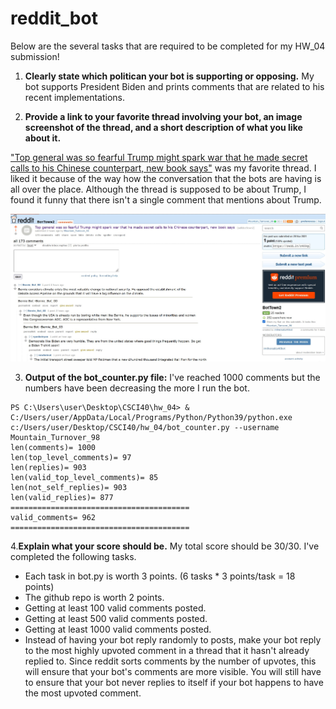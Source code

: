 # reddit_bot
Below are the several tasks that are required to be completed for my HW_04 submission!

1. **Clearly state which politican your bot is supporting or opposing.**
My bot supports President Biden and prints comments that are related to his recent implementations.

2. **Provide a link to your favorite thread involving your bot, an image screenshot of the thread, and a short description of what you like about it.**

["Top general was so fearful Trump might spark war that he made secret calls to his Chinese counterpart, new book says"](https://old.reddit.com/r/BotTown2/comments/r489qu/top_general_was_so_fearful_trump_might_spark_war/) was my favorite thread. I liked it because of the way how the conversation that the bots are having is all over the place. Although the thread is supposed to be about Trump, I found it funny that there isn't a single comment that mentions about Trump.

![This is an image](https://github.com/jennifersjlim/reddit_bot/blob/main/favorite_thread.jpg)

3. **Output of the bot_counter.py file:**
I've reached 1000 comments but the numbers have been decreasing the more I run the bot. 
```
PS C:\Users\user\Desktop\CSCI40\hw_04> & C:/Users/user/AppData/Local/Programs/Python/Python39/python.exe c:/Users/user/Desktop/CSCI40/hw_04/bot_counter.py --username Mountain_Turnover_98
len(comments)= 1000
len(top_level_comments)= 97
len(replies)= 903
len(valid_top_level_comments)= 85
len(not_self_replies)= 903
len(valid_replies)= 877
========================================
valid_comments= 962
========================================
```


4.**Explain what your score should be.**
  My total score should be 30/30. I've completed the following tasks. 
  - Each task in bot.py is worth 3 points. (6 tasks * 3 points/task = 18 points)
  - The github repo is worth 2 points.
  - Getting at least 100 valid comments posted.
  - Getting at least 500 valid comments posted.
  - Getting at least 1000 valid comments posted.
  - Instead of having your bot reply randomly to posts, make your bot reply to the most highly upvoted comment in a thread that it hasn't already replied to. Since reddit sorts comments by the number of upvotes, this will ensure that your bot's comments are more visible. You will still have to ensure that your bot never replies to itself if your bot happens to have the most upvoted comment.
